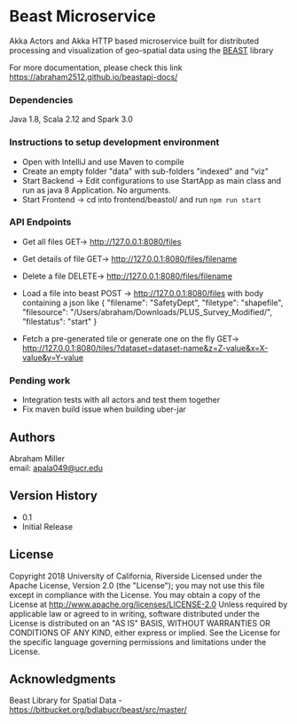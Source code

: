 # Beast Microservice

Akka Actors and Akka HTTP based microservice built for distributed processing and visualization of geo-spatial data using the [BEAST](https://bitbucket.org/bdlabucr/beast/src/master/) library

For more documentation, please check this link https://abraham2512.github.io/beastapi-docs/

### Dependencies

Java 1.8, Scala 2.12 and Spark 3.0

### Instructions to setup development environment
* Open with IntelliJ and use Maven to compile 
* Create an empty folder "data" with sub-folders "indexed" and "viz"
* Start Backend -> Edit configurations to use StartApp as main class and run as java 8 Application. No arguments.
* Start Frontend -> cd into frontend/beastol/ and run `npm run start`

### API Endpoints
* Get all files GET-> http://127.0.0.1:8080/files
* Get details of file GET->  http://127.0.0.1:8080/files/filename
* Delete a file DELETE-> http://127.0.0.1:8080/files/filename

* Load a file into beast POST -> http://127.0.0.1:8080/files
    with body containing a json like
 {
  "filename": "SafetyDept",
  "filetype": "shapefile",
  "filesource": "/Users/abraham/Downloads/PLUS_Survey_Modified/",
  "filestatus": "start"
  }
* Fetch a pre-generated tile or generate one on the fly 
    GET-> http://127.0.0.1:8080/tiles/?dataset=dataset-name&z=Z-value&x=X-value&y=Y-value


### Pending work

* Integration tests with all actors and test them together
* Fix maven build issue when building uber-jar

## Authors

Abraham Miller  
email: apala049@ucr.edu 

## Version History

* 0.1
* Initial Release

## License

Copyright 2018 University of California, Riverside
Licensed under the Apache License, Version 2.0 (the "License");
you may not use this file except in compliance with the License.
You may obtain a copy of the License at http://www.apache.org/licenses/LICENSE-2.0
Unless required by applicable law or agreed to in writing, software
distributed under the License is distributed on an "AS IS" BASIS,
WITHOUT WARRANTIES OR CONDITIONS OF ANY KIND, either express or implied.
See the License for the specific language governing permissions and
limitations under the License.

## Acknowledgments
Beast Library for Spatial Data - https://bitbucket.org/bdlabucr/beast/src/master/
